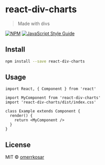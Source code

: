 # react-div-charts

> Made with divs

[![NPM](https://img.shields.io/npm/v/react-div-charts.svg)](https://www.npmjs.com/package/react-div-charts) [![JavaScript Style Guide](https://img.shields.io/badge/code_style-standard-brightgreen.svg)](https://standardjs.com)

## Install

```bash
npm install --save react-div-charts
```

## Usage

```tsx
import React, { Component } from 'react'

import MyComponent from 'react-div-charts'
import 'react-div-charts/dist/index.css'

class Example extends Component {
  render() {
    return <MyComponent />
  }
}
```

## License

MIT © [omerrkosar](https://github.com/omerrkosar)

